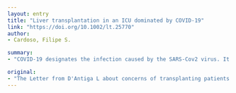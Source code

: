 ```yaml
---
layout: entry
title: "Liver transplantation in an ICU dominated by COVID-19"
link: "https://doi.org/10.1002/lt.25770"
author:
- Cardoso, Filipe S.

summary:
- "COVID-19 designates the infection caused by the SARS-Cov2 virus. It originated in December, 2019, in Wuhan, China. Since then, it has been identified in more than 150 countries. The first case was notified in Portugal in March 02, 2020. a letter from D'Antiga L about transplanting patients is very interesting [1]. This pandemic is the first case in Portugal. In the context of the COV19 pandem. the first cases of transplants in the context is a concern. COVId19 infection."

original:
- "The Letter from D'Antiga L about concerns of transplanting patients in the context of COVID19 pandemic is very interesting [1]. COVID-19 designates the infection caused by the SARS-Cov2 virus. This illness originated in December, 2019, in Wuhan, China. Since then, it has been identified in more than 150 countries. The first case of COVID-19 in Portugal was notified in March 02, 2020."
---
```


